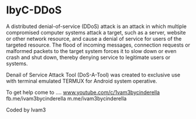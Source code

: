 # IbyC-DDoS

A distributed denial-of-service (DDoS) attack is an attack in which multiple compromised computer systems attack a target, such as a server, website or other network resource, and cause a denial of service for users of the targeted resource. The flood of incoming messages, connection requests or malformed packets to the target system forces it to slow down or even crash and shut down, thereby denying service to legitimate users or systems.

Denail of Service Attack Tool (DoS-A-Tool) was created to exclusive use with terminal emulated TERMUX for Android system operative.

To get help come to ....
			www.youtube.com/c/1vam3bycinderella
			fb.me/ivam3bycinderella
			m.me/ivam3bycinderella

Coded by Ivam3

